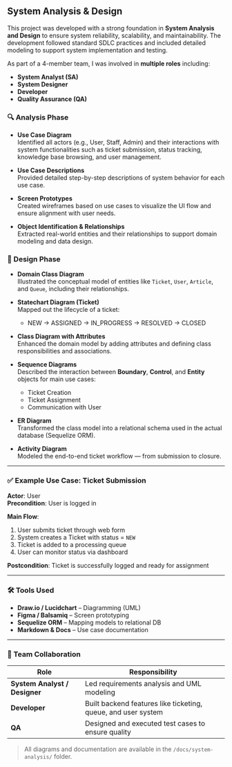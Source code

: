 ## System Analysis & Design

This project was developed with a strong foundation in **System Analysis and Design** to ensure system reliability, scalability, and maintainability. The development followed standard SDLC practices and included detailed modeling to support system implementation and testing.

As part of a 4-member team, I was involved in **multiple roles** including:
- **System Analyst (SA)**
- **System Designer**
- **Developer**
- **Quality Assurance (QA)**

### 🔍 Analysis Phase

- **Use Case Diagram**  
  Identified all actors (e.g., User, Staff, Admin) and their interactions with system functionalities such as ticket submission, status tracking, knowledge base browsing, and user management.

- **Use Case Descriptions**  
  Provided detailed step-by-step descriptions of system behavior for each use case.

- **Screen Prototypes**  
  Created wireframes based on use cases to visualize the UI flow and ensure alignment with user needs.

- **Object Identification & Relationships**  
  Extracted real-world entities and their relationships to support domain modeling and data design.

### 🧠 Design Phase

- **Domain Class Diagram**  
  Illustrated the conceptual model of entities like `Ticket`, `User`, `Article`, and `Queue`, including their relationships.

- **Statechart Diagram (Ticket)**  
  Mapped out the lifecycle of a ticket:
  - NEW → ASSIGNED → IN_PROGRESS → RESOLVED → CLOSED

- **Class Diagram with Attributes**  
  Enhanced the domain model by adding attributes and defining class responsibilities and associations.

- **Sequence Diagrams**  
  Described the interaction between **Boundary**, **Control**, and **Entity** objects for main use cases:
  - Ticket Creation
  - Ticket Assignment
  - Communication with User

- **ER Diagram**  
  Transformed the class model into a relational schema used in the actual database (Sequelize ORM).

- **Activity Diagram**  
  Modeled the end-to-end ticket workflow — from submission to closure.

---

### ✅ Example Use Case: Ticket Submission

**Actor**: User  
**Precondition**: User is logged in  

**Main Flow**:
1. User submits ticket through web form
2. System creates a Ticket with status = `NEW`
3. Ticket is added to a processing queue
4. User can monitor status via dashboard

**Postcondition**: Ticket is successfully logged and ready for assignment

---

### 🛠 Tools Used

- **Draw.io / Lucidchart** – Diagramming (UML)
- **Figma / Balsamiq** – Screen prototyping
- **Sequelize ORM** – Mapping models to relational DB
- **Markdown & Docs** – Use case documentation

---

### 👥 Team Collaboration

| Role | Responsibility |
|------|----------------|
| **System Analyst / Designer** | Led requirements analysis and UML modeling |
| **Developer** | Built backend features like ticketing, queue, and user system |
| **QA** | Designed and executed test cases to ensure quality |

> All diagrams and documentation are available in the `/docs/system-analysis/` folder.
